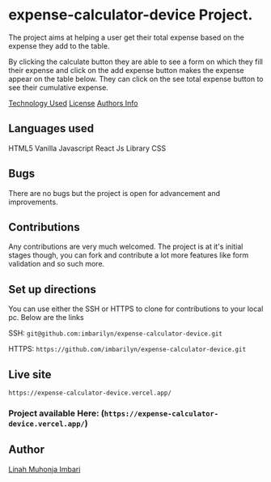 # expense-calculator-device Project.

The project aims at helping a user get their total expense based on the expense they add to the table.

By clicking the calculate button they are able to see a form on which they fill their expense and click on the add expense button makes the expense appear on the table below. They can click on the see total expense button to see their cumulative expense.

[Technology Used](#languagess)
[License](#license)
[Authors Info](#author)


## Languages used

HTML5
Vanilla Javascript 
React Js Library
CSS

## Bugs

There are no bugs but the project is open for advancement and improvements.

## Contributions
Any contributions are very much welcomed. The project is at it's initial stages though, you can fork and contribute a lot more features like form validation and so such more.


## Set up directions

You can use either the SSH or HTTPS to clone for contributions to your local pc. Below are the links

SSH: `git@github.com:imbarilyn/expense-calculator-device.git`

HTTPS: `https://github.com/imbarilyn/expense-calculator-device.git`

## Live site
`https://expense-calculator-device.vercel.app/`

### Project available Here: (``https://expense-calculator-device.vercel.app/``)


## Author 
[Linah Muhonja Imbari](https://github.com/imbarily)


